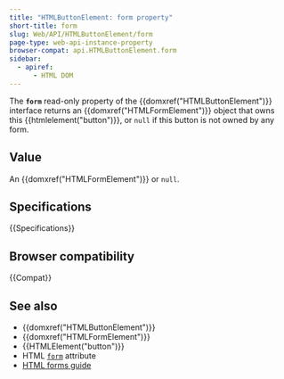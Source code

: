 ```yaml
---
title: "HTMLButtonElement: form property"
short-title: form
slug: Web/API/HTMLButtonElement/form
page-type: web-api-instance-property
browser-compat: api.HTMLButtonElement.form
sidebar:
  - apiref:
      - HTML DOM
---
```


The **`form`** read-only property of the {{domxref("HTMLButtonElement")}} interface returns an {{domxref("HTMLFormElement")}} object that owns this {{htmlelement("button")}}, or `null` if this button is not owned by any form.

## Value

An {{domxref("HTMLFormElement")}} or `null`.

## Specifications

{{Specifications}}

## Browser compatibility

{{Compat}}

## See also

- {{domxref("HTMLButtonElement")}}
- {{domxref("HTMLFormElement")}}
- {{HTMLElement("button")}}
- HTML [`form`](/en-US/docs/Web/HTML/Reference/Elements/button#form) attribute
- [HTML forms guide](/en-US/docs/Learn_web_development/Extensions/Forms)
